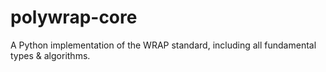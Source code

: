 # polywrap-core

A Python implementation of the WRAP standard, including all fundamental types & algorithms.